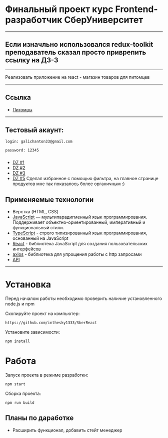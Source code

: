 # Финальный проект курс Frontend-разработчик СберУниверситет

---

## Если изначльно использовался redux-toolkit преподаватель сказал просто приврепить ссылку на ДЗ-3

---

Реализовать приложение на react - магазин товаров для питомцев

---

## Ссылка
- [Питомцы](https://inthesky1333.github.io/SberReact/)
---

## Тестовый акаунт:

```
login: galichanton33@gmail.com

password: 12345
```

### 
- [DZ #1](https://github.com/inthesky1333/SberReact/tree/DZ_1)
- [DZ #2](https://github.com/inthesky1333/SberReact/tree/DZ_2)
- [DZ #3](https://github.com/inthesky1333/SberReact/tree/DZ_3)
- [DZ #5](https://github.com/inthesky1333/SberReact/tree/DZ_4)
Сделал избранное с помощью фильтра, на главное странице продуктов мне так показалось более органичным :) 

## Применяемые технологии

- Верстка (HTML, CSS)
- [JavaScript](https://www.javascript.com/)  — мультипарадигменный язык программирования. Поддерживает объектно-ориентированный, императивный и функциональный стили.
- [TypeScript](https://www.typescriptlang.org/) - строго типизированный язык программирования, основанный на JavaScript
- [React](https://reactjs.org/) - библиотека JavaScript для создания пользовательских интерфейсов
- [axios](https://axios-http.com/docs/) - библиотека для упрощения работы с http запросами
- [API](https://api.react-learning.ru/)
---

# Установка #

Перед началом работы необходимо проверить наличие установленного node.js и npm

Скопируйте проект на компьютер:

```
https://github.com/inthesky1333/SberReact
```

Установите зависимости:

```
npm install
```
# Работа #

Запуск проекта в режиме разработки:

```
npm start
```

Сборка проекта:

```
npm run build
```

## Планы по даработке

- Расширить функционал, добавить стейт менеджер
